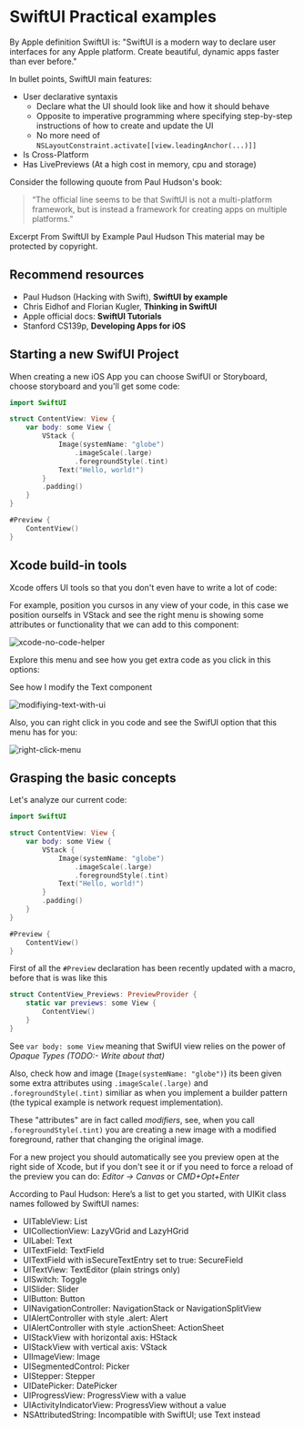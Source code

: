 # SwiftUI Practical examples

By Apple definition SwiftUI is: "SwiftUI is a modern way to declare user interfaces for any Apple platform. Create beautiful, dynamic apps faster than ever before."

In bullet points, SwiftUI main features:

- User declarative syntaxis 
  - Declare what the UI should look like and how it should behave 
  - Opposite to imperative programming where specifying step-by-step instructions of how to create and update the UI
  - No more need of `NSLayoutConstraint.activate[[view.leadingAnchor(...)]]`
- Is Cross-Platform
- Has LivePreviews (At a high cost in memory, cpu and storage)

Consider the following quoute from Paul Hudson's book: 

> “The official line seems to be that SwiftUI is not a multi-platform framework, but is instead a framework for creating apps on multiple platforms.”

Excerpt From
SwiftUI by Example
Paul Hudson
This material may be protected by copyright.

## Recommend resources

- Paul Hudson (Hacking with Swift), **SwiftUI by example**
- Chris Eidhof and Florian Kugler, **Thinking in SwiftUI**
- Apple official docs: **SwiftUI Tutorials**
- Stanford CS139p, **Developing Apps for iOS**

## Starting a new SwifUI Project

When creating a new iOS App you can choose SwifUI or Storyboard, choose storyboard and you'll get some code:

```swift
import SwiftUI

struct ContentView: View {
    var body: some View {
        VStack {
            Image(systemName: "globe")
                .imageScale(.large)
                .foregroundStyle(.tint)
            Text("Hello, world!")
        }
        .padding()
    }
}

#Preview {
    ContentView()
}
```

## Xcode build-in tools

Xcode offers UI tools so that you don't even have to write a lot of code:

For example, position you cursos in any view of your code, in this case we position ourselfs in VStack and see the right menu is showing some attributes or functionality that we can add to this component:

![xcode-no-code-helper](./assets/xcode-component-help.png)

Explore this menu and see how you get extra code as you click in this options:

See how I modify the Text component 

![modifiying-text-with-ui](./assets/modifiying-text-with-ui.png)

Also, you can right click in you code and see the SwifUI option that this menu has for you:

![right-click-menu](./assets/right-click-menu.png)

## Grasping the basic concepts

Let's analyze our current code:

```swift
import SwiftUI

struct ContentView: View {
    var body: some View {
        VStack {
            Image(systemName: "globe")
                .imageScale(.large)
                .foregroundStyle(.tint)
            Text("Hello, world!")
        }
        .padding()
    }
}

#Preview {
    ContentView()
}
```

First of all the `#Preview` declaration has been recently updated with a macro, before that is was like this

```swift
struct ContentView_Previews: PreviewProvider {
    static var previews: some View {
        ContentView()
    }
}
```

See `var body: some View` meaning that SwifUI view relies on the power of *Opaque Types (TODO:- Write about that)*  

Also, check how and image (`Image(systemName: "globe")`) its been given some extra attributes using `.imageScale(.large)` and `.foregroundStyle(.tint)` similiar as when you implement a builder pattern (the typical example is network request implementation).

These "attributes" are in fact called *modifiers*, see, when you call `.foregroundStyle(.tint)` you are creating a new image with a modified foreground, rather that changing the original image. 

For a new project you should automatically see you preview open at the right side of Xcode, but if you don't see it or if you need to force a reload of the preview you can do: *Editor -> Canvas* or *CMD+Opt+Enter*

According to Paul Hudson: Here’s a list to get you started, with UIKit class names followed by SwiftUI names:

- UITableView: List
- UICollectionView: LazyVGrid and LazyHGrid
- UILabel: Text
- UITextField: TextField
- UITextField with isSecureTextEntry set to true: SecureField
- UITextView: TextEditor (plain strings only)
- UISwitch: Toggle
- UISlider: Slider
- UIButton: Button
- UINavigationController: NavigationStack or NavigationSplitView
- UIAlertController with style .alert: Alert
- UIAlertController with style .actionSheet: ActionSheet
- UIStackView with horizontal axis: HStack
- UIStackView with vertical axis: VStack
- UIImageView: Image
- UISegmentedControl: Picker
- UIStepper: Stepper
- UIDatePicker: DatePicker
- UIProgressView: ProgressView with a value
- UIActivityIndicatorView: ProgressView without a value
- NSAttributedString: Incompatible with SwiftUI; use Text instead
